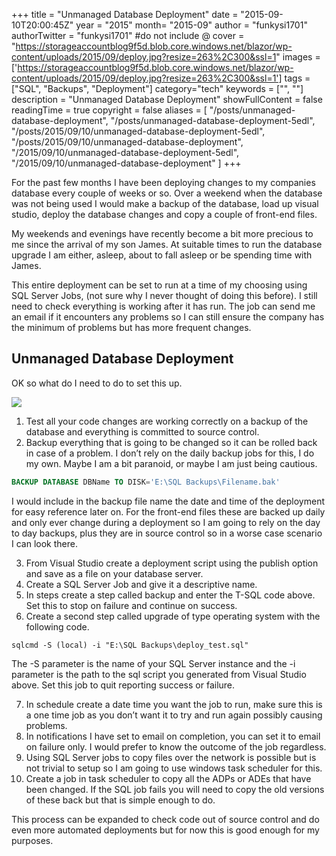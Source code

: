 +++
title = "Unmanaged Database Deployment"
date = "2015-09-10T20:00:45Z"
year = "2015"
month= "2015-09"
author = "funkysi1701"
authorTwitter = "funkysi1701" #do not include @
cover = "https://storageaccountblog9f5d.blob.core.windows.net/blazor/wp-content/uploads/2015/09/deploy.jpg?resize=263%2C300&ssl=1"
images = ['https://storageaccountblog9f5d.blob.core.windows.net/blazor/wp-content/uploads/2015/09/deploy.jpg?resize=263%2C300&ssl=1']
tags = ["SQL",  "Backups", "Deployment"]
category="tech"
keywords = ["", ""]
description =  "Unmanaged Database Deployment"
showFullContent = false
readingTime = true
copyright = false
aliases = [
    "/posts/unmanaged-database-deployment",
    "/posts/unmanaged-database-deployment-5edl",
    "/posts/2015/09/10/unmanaged-database-deployment-5edl",
    "/posts/2015/09/10/unmanaged-database-deployment",
    "/2015/09/10/unmanaged-database-deployment-5edl",
    "/2015/09/10/unmanaged-database-deployment"
]
+++

For the past few months I have been deploying changes to my companies database every couple of weeks or so. Over a weekend when the database was not being used I would make a backup of the database, load up visual studio, deploy the database changes and copy a couple of front-end files.

My weekends and evenings have recently become a bit more precious to me since the arrival of my son James. At suitable times to run the database upgrade I am either, asleep, about to fall asleep or be spending time with James.

This entire deployment can be set to run at a time of my choosing using SQL Server Jobs, (not sure why I never thought of doing this before). I still need to check everything is working after it has run. The job can send me an email if it encounters any problems so I can still ensure the company has the minimum of problems but has more frequent changes.

## Unmanaged Database Deployment

OK so what do I need to do to set this up.

![](https://storageaccountblog9f5d.blob.core.windows.net/blazor/wp-content/uploads/2015/09/deploy.jpg?resize=263%2C300&ssl=1)

1. Test all your code changes are working correctly on a backup of the database and everything is committed to source control.
2. Backup everything that is going to be changed so it can be rolled back in case of a problem. I don’t rely on the daily backup jobs for this, I do my own. Maybe I am a bit paranoid, or maybe I am just being cautious.

```sql
BACKUP DATABASE DBName TO DISK='E:\SQL Backups\Filename.bak'
```

I would include in the backup file name the date and time of the deployment for easy reference later on. For the front-end files these are backed up daily and only ever change during a deployment so I am going to rely on the day to day backups, plus they are in source control so in a worse case scenario I can look there.

3. From Visual Studio create a deployment script using the publish option and save as a file on your database server.
4. Create a SQL Server Job and give it a descriptive name.
5. In steps create a step called backup and enter the T-SQL code above. Set this to stop on failure and continue on success.
6. Create a second step called upgrade of type operating system with the following code.

```
sqlcmd -S (local) -i "E:\SQL Backups\deploy_test.sql"
```

The -S parameter is the name of your SQL Server instance and the -i parameter is the path to the sql script you generated from Visual Studio above. Set this job to quit reporting success or failure.

7. In schedule create a date time you want the job to run, make sure this is a one time job as you don’t want it to try and run again possibly causing problems.
8. In notifications I have set to email on completion, you can set it to email on failure only. I would prefer to know the outcome of the job regardless.
9. Using SQL Server jobs to copy files over the network is possible but is not trivial to setup so I am going to use windows task scheduler for this.
10. Create a job in task scheduler to copy all the ADPs or ADEs that have been changed. If the SQL job fails you will need to copy the old versions of these back but that is simple enough to do.

This process can be expanded to check code out of source control and do even more automated deployments but for now this is good enough for my purposes.
